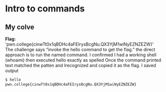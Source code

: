 # Intro to commands

## My colve
**Flag:** 'pwn.college{cinwTt0x1qBDHc4aFEIrysBcgNu.QX3YjM1wiNyEZNZEZW}'
The challenge says “invoke the hello command to get the flag.” 
the direct approach is to run the named command.
I confirmed I had a working shell (whoami)
then executed hello exactly as spelled
Once the command printed text matched the patten and Irecognized and copied it as the flag.
I saved output
```bash
$ hello
pwn.college{cinwTt0x1qBDHc4aFEIrysBcgNu.QX3YjM1wiNyEZNZEZW}


